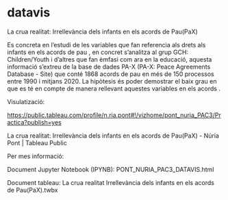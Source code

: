 # datavis
La crua realitat: Irrellevància dels infants en els acords de Pau(PaX)

Es concreta en l’estudi de les variables que fan referencia als drets als infants en els acords de pau , en concret s’analitza al grup GCH: Children/Youth i d’altres que fan èmfasi com ara en la educació, aquesta informació s’extreu de la base de dades PA-X (PA-X: Peace Agreements Database - Site) que conté 1868 acords de pau en més de 150 processos entre 1990 i mitjans 2020. La hipòtesis és poder demostrar el baix grau en que es té en compte de manera rellevant aquestes variables en els acords .


Visulatizació:

  https://public.tableau.com/profile/n.ria.pont#!/vizhome/pont_nuria_PAC3/Practica?publish=yes

  La crua realitat: Irrellevància dels infants en els acords de Pau(PaX) - Núria Pont | Tableau Public

Per mes informació:

  Document Jupyter Notebook (IPYNB):  PONT_NURIA_PAC3_DATAVIS.html
  
  Document tableau: La crua realitat Irrellevància dels infants en els acords de Pau(PaX).twbx

